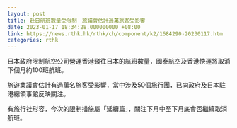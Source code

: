 ```yaml
---
layout: post
title: 赴日航班數量受限制　旅議會估計過萬旅客受影響
date: 2023-01-17 18:34:28.000000000 +08:00
link: https://news.rthk.hk/rthk/ch/component/k2/1684290-20230117.htm
categories: rthk
---
```


日本政府限制航空公司營運香港飛往日本的航班數量，國泰航空及香港快運將取消下個月約100班航班。

旅遊業議會估計有過萬名旅客受影響，當中涉及50個旅行團，已向政府及日本駐港總領事館反映關注。

有旅行社形容，今次的限制措施屬「延續篇」，關注下月中至下月底會否繼續取消航班。
